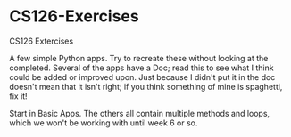 # CS126-Exercises
CS126 Extercises

A few simple Python apps. 
Try to recreate these without looking at the completed.
Several of the apps have a Doc; read this to see what I think could be added or improved upon. Just because I didn't put it in the doc doesn't mean that it isn't right; if you think something of mine is spaghetti, fix it! 

Start in Basic Apps. The others all contain multiple methods and loops, which we won't be working with until week 6 or so.
